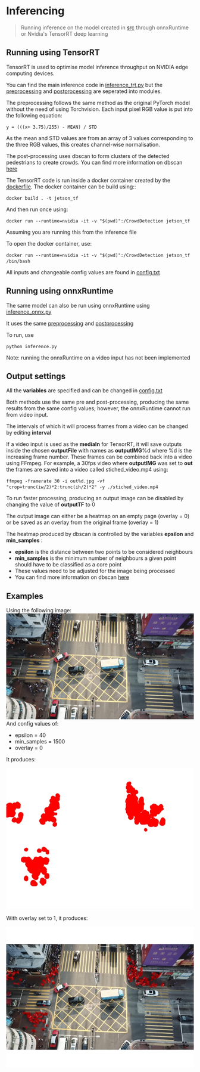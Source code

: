 # Inferencing

> Running inference on the model created in [src](../src) through onnxRuntime or Nvidia's TensorRT deep learning 

## Running using TensorRT
TensorRT is used to optimise model inference throughput on NVIDIA edge computing devices.

You can find the main inference code in [inference_trt.py](inference_trt.py) but the [preprocessing](preprocessing.py) and [postprocessing](postprocessing.py) are seperated into modules.

The preprocessing follows the same method as the original PyTorch model without the need of using Torchvision. Each input pixel RGB value is put into the following equation:

    y = (((x+ 3.75)/255) - MEAN) / STD

As the mean and STD values are from an array of 3 values corresponding to the three RGB values, this creates channel-wise normalisation.

The post-processing uses dbscan to form clusters of the detected pedestrians to create crowds. You can find more information on dbscan [here](https://scikit-learn.org/stable/modules/generated/sklearn.cluster.DBSCAN.html)

The TensorRT code is run inside a docker container created by the [dockerfile](dockerfile). The docker container can be build using::

    docker build . -t jetson_tf

And then run once using:

    docker run --runtime=nvidia -it -v "$(pwd)":/CrowdDetection jetson_tf

Assuming you are running this from the inference file

To open the docker container, use:

    docker run --runtime=nvidia -it -v "$(pwd)":/CrowdDetection jetson_tf /bin/bash

All inputs and changeable config values are found in [config.txt](config.txt)

## Running using onnxRuntime

The same model can also be run using onnxRuntime using [inference_onnx.py](inference_onnx.py)

It uses the same [preprocessing](preprocessing.py) and [postprocessing](postprocessing.py)

To run, use

    python inference.py 

Note: running the onnxRuntime on a video input has not been implemented

## Output settings

All the **variables** are specified and can be changed in [config.txt](config.txt)

Both methods use the same pre and post-processing, producing the same results from the same config values; however, the onnxRuntime cannot run from video input.

The intervals of which it will process frames from a video can be changed by editing **interval**

If a video input is used as the **mediaIn** for TensorRT, it will save outputs inside the chosen **outputFile** with names as **outputIMG**%d where %d is the increasing frame number. These frames can be combined back into a video using FFmpeg.
For example, a 30fps video where **outputIMG** was set to **out** the frames are saved into a video called stiched_video.mp4 using:

    ffmpeg -framerate 30 -i out%d.jpg -vf "crop=trunc(iw/2)*2:trunc(ih/2)*2" -y ./stiched_video.mp4
    
To run faster processing, producing an output image can be disabled by changing the value of **outputTF** to 0

The output image can either be a heatmap on an empty page (overlay = 0) or be saved as an overlay from the original frame (overlay = 1)

The heatmap produced by dbscan is controlled by the variables **epsilon** and **min_samples** :
* **epsilon** is the distance between two points to be considered neighbours 
* **min_samples** is the minimum number of neighbours a given point should have to be classified as a core point 
* These values need to be adjusted for the image being processed
* You can find more information on dbscan [here](https://scikit-learn.org/stable/modules/generated/sklearn.cluster.DBSCAN.html)

## Examples

Using the following image: ![](example.jpg)
And config values of:
* epsilon = 40
* min_samples = 1500
* overlay = 0

It produces: 

![](inferenceOut.jpg)

With overlay set to 1, it produces:

![](overlayOut.jpg)
